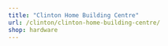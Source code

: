 ```yaml
---
title: "Clinton Home Building Centre"
url: /clinton/clinton-home-building-centre/
shop: hardware
---
```

